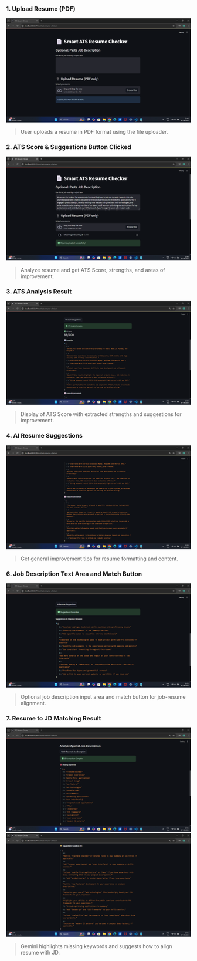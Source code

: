 ### 1. Upload Resume (PDF)
![Screenshot 1](images/Screenshot1.png)
> User uploads a resume in PDF format using the file uploader.

### 2. ATS Score & Suggestions Button Clicked
![Screenshot 2](images/Screenshot2.png)
> Analyze resume and get ATS Score, strengths, and areas of improvement.

### 3. ATS Analysis Result
![Screenshot 3](images/Screenshot3.png)
> Display of ATS Score with extracted strengths and suggestions for improvement.

### 4. AI Resume Suggestions 
![Screenshot 5](images/Screenshot5.png)
> Get general improvement tips for resume formatting and content.

### 6. Job Description Text Area and Match Button
![Screenshot 6](images/Screenshot6.png)
> Optional job description input area and match button for job-resume alignment.

### 7. Resume to JD Matching Result
![Screenshot 7](images/Screenshot7.png)
![Screenshot 4](images/Screenshot4.png)
> Gemini highlights missing keywords and suggests how to align resume with JD.
